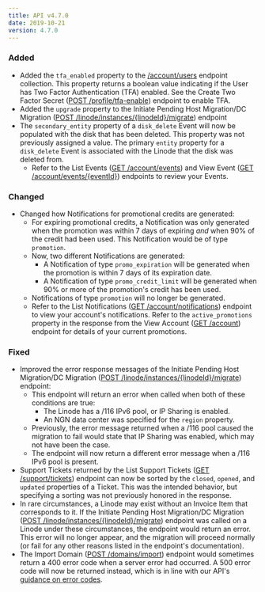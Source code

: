 ```yaml
---
title: API v4.7.0
date: 2019-10-21
version: 4.7.0
---
```


### Added

- Added the `tfa_enabled` property to the [/account/users](/docs/api/account/#users-list) endpoint collection. This property returns a boolean value indicating if the User has Two Factor Authentication (TFA) enabled. See the Create Two Factor Secret ([POST /profile/tfa-enable](/docs/api/profile/#two-factor-secret-creates)) endpoint to enable TFA.
- Added the `upgrade` property to the Initiate Pending Host Migration/DC Migration ([POST /linode/instances/{linodeId}/migrate](/docs/api/linode-instances/#dc-migrationpending-host-migration-initiate)) endpoint
- The `secondary_entity` property of a `disk_delete` Event will now be populated with the disk that has been deleted. This property was not previously assigned a value. The primary `entity` property for a `disk_delete` Event is associated with the Linode that the disk was deleted from.
    - Refer to the List Events ([GET /account/events](/docs/api/account/#events-list)) and View Event ([GET /account/events/{eventId}](/docs/api/account/#event-view)) endpoints to review your Events.

### Changed

- Changed how Notifications for promotional credits are generated:
    - For expiring promotional credits, a Notification was only generated when the promotion was within 7 days of expiring _and_ when 90% of the credit had been used. This Notification would be of type `promotion`.
    - Now, two different Notifications are generated:
        - A Notification of type `promo_expiration` will be generated when the promotion is within 7 days of its expiration date.
        - A Notification of type `promo_credit_limit` will be generated when 90% or more of the promotion's credit has been used.
    - Notifications of type `promotion` will no longer be generated.
    - Refer to the List Notifications ([GET /account/notifications](/docs/api/account/#notifications-list)) endpoint to view your account's notifications.  Refer to the `active_promotions` property in the response from the View Account ([GET /account](/docs/api/account/#account-view)) endpoint for details of your current promotions.

### Fixed

- Improved the error response messages of the Initiate Pending Host Migration/DC Migration ([POST /linode/instances/{linodeId}/migrate](/docs/api/linode-instances/#dc-migrationpending-host-migration-initiate)) endpoint:
    - This endpoint will return an error when called when both of these conditions are true:
        - The Linode has a /116 IPv6 pool, or IP Sharing is enabled.
        - An NGN data center was specified for the `region` property.
    - Previously, the error message returned when a /116 pool caused the migration to fail would state that IP Sharing was enabled, which may not have been the case.
    - The endpoint will now return a different error message when a /116 IPv6 pool is present.
- Support Tickets returned by the List Support Tickets ([GET /support/tickets](/docs/api/support/#support-tickets-list)) endpoint can now be sorted by the `closed`, `opened`, and `updated` properties of a Ticket. This was the intended behavior, but specifying a sorting was not previously honored in the response.
- In rare circumstances, a Linode may exist without an Invoice Item that corresponds to it. If the Initiate Pending Host Migration/DC Migration ([POST /linode/instances/{linodeId}/migrate](/docs/api/linode-instances/#dc-migrationpending-host-migration-initiate)) endpoint was called on a Linode under these circumstances, the endpoint would return an error. This error will no longer appear, and the migration will proceed normally (or fail for any other reasons listed in the endpoint's documentation).
- The Import Domain ([POST /domains/import](/docs/api/domains/#domain-import)) endpoint would sometimes return a 400 error code when a server error had occurred. A 500 error code will now be returned instead, which is in line with our API's [guidance on error codes](/docs/api/).
